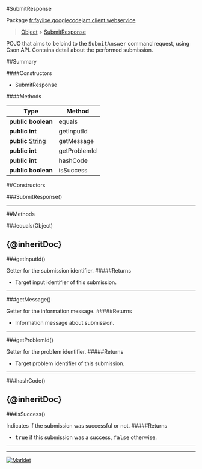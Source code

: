 #SubmitResponse

Package [fr.faylixe.googlecodejam.client.webservice](README.md)<br>
> [Object](../../../../ava/lang/Object.md) > [SubmitResponse](SubmitResponse.md)

<p>POJO that aims to be bind to the <tt>SubmitAnswer</tt>
 command request, using Gson API. Contains detail about
 the performed submission.</p>

##Summary

####Constructors

*  SubmitResponse

####Methods

Type | Method
 --- | --- 
**public** **boolean** | equals
**public** **int** | getInputId
**public** [String](../../../../ava/lang/String.md) | getMessage
**public** **int** | getProblemId
**public** **int** | hashCode
**public** **boolean** | isSuccess


##Constructors

###SubmitResponse()



---

##Methods

###equals(Object)


{@inheritDoc}
---
###getInputId()


Getter for the submission identifier.
#####Returns


* Target input identifier of this submission.

---
###getMessage()


Getter for the information message.
#####Returns


* Information message about submission.

---
###getProblemId()


Getter for the problem identifier.
#####Returns


* Target problem identifier of this submission.

---
###hashCode()


{@inheritDoc}
---
###isSuccess()


Indicates if the submission was successful or not.
#####Returns


* <tt>true</tt> if this submission was a success, <tt>false</tt> otherwise.

---
---
[![Marklet](https://img.shields.io/badge/Generated%20by-Marklet-green.svg)](https://github.com/Faylixe/marklet)